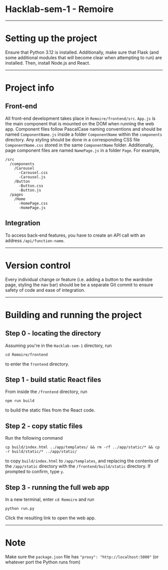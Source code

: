 # Hacklab-sem-1 - Remoire

----
# Setting up the project
Ensure that Python 3.12 is installed. Additionally, make sure that Flask (and some additional modules that will become clear when attempting to run) are installed. Then, install Node.js and React.

---
# Project info
## Front-end
All front-end development takes place in `Remoire/frontend/src`. `App.js` is the main component that is mounted on the DOM when running the web app. Component files follow PascalCase naming conventions and should be named `ComponentName.js` inside a folder `ComponentName` within the `components` directory. Any styling should be done in a corresponding CSS file `ComponentName.css` stored in the same `ComponentName` folder. Additionally, page component files are named `NamePage.js` in a folder `Page`. For example,
```
/src
  /components
    /Carousel
      -Carousel.css
      -Carousel.js
    /Button
      -Button.css
      -Button.js
  /pages
    /Home
      -HomePage.css
      -HomePage.js
```
## Integration
To access back-end features, you have to create an API call with an address `/api/function-name`.

---
# Version control
Every individual change or feature (i.e. adding a button to the wardrobe page, styling the nav bar) should be be a separate Git commit to ensure safety of code and ease of integration.

---
# Building and running the project
## Step 0 - locating the directory
Assuming you're in the `Hacklab-sem-1` directory, run
```
cd Remoire/frontend
```
to enter the `frontend` directory.

## Step 1 - build static React files
From inside the `/frontend` directory, run
```
npm run build
```
to build the static files from the React code.

## Step 2 - copy static files 
Run the following command
```
cp build/index.html ../app/templates/ && rm -rf ../app/static/* && cp -r build/static/* ../app/static/
```
to copy `build/index.html` to `/app/templates`, and replacing the contents of the `/app/static` directory with the `/frontend/build/static` directory. If prompted to confirm, type `y`.

## Step 3 - running the full web app
In a new terminal, enter `cd Remoire` and run
```
python run.py
```
Click the resulting link to open the web app.

---
# Note
Make sure the `package.json` file has `"proxy": "http://localhost:5000"` (or whatever port the Python runs from)